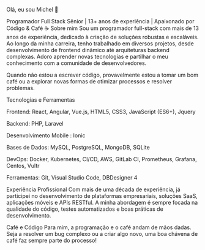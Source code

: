 Olá, eu sou Michel 👋

Programador Full Stack Sênior | 13+ anos de experiência | Apaixonado por Código & Café ☕️
Sobre mim
Sou um programador full-stack com mais de 13 anos de experiência, dedicado à criação de soluções robustas e escaláveis. Ao longo da minha carreira, tenho trabalhado em diversos projetos, desde desenvolvimento de frontend dinâmico até arquiteturas backend complexas. Adoro aprender novas tecnologias e partilhar o meu conhecimento com a comunidade de desenvolvedores.

Quando não estou a escrever código, provavelmente estou a tomar um bom café ou a explorar novas formas de otimizar processos e resolver problemas.

Tecnologias e Ferramentas

Frontend: React, Angular, Vue.js, HTML5, CSS3, JavaScript (ES6+), Jquery

Backend: PHP, Laravel

Desenvolvimento Mobile : Ionic

Bases de Dados: MySQL, PostgreSQL, MongoDB, SQLite

DevOps: Docker, Kubernetes, CI/CD, AWS, GitLab CI, Prometheus, Grafana, Centos, Vultr

Ferramentas: Git, Visual Studio Code, DBDesigner 4

Experiência Profissional
Com mais de uma década de experiência, já participei no desenvolvimento de plataformas empresariais, soluções SaaS, aplicações móveis e APIs RESTful. A minha abordagem é sempre focada na qualidade do código, testes automatizados e boas práticas de desenvolvimento.


Café e Código
Para mim, a programação e o café andam de mãos dadas. Seja a resolver um bug complexo ou a criar algo novo, uma boa chávena de café faz sempre parte do processo!

